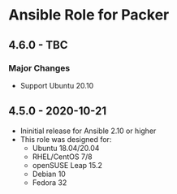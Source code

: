# Ansible Role for Packer

## 4.6.0 - TBC

### Major Changes

  - Support Ubuntu 20.10
## 4.5.0 - 2020-10-21

  - Ininitial release for Ansible 2.10 or higher
  - This role was designed for:
      - Ubuntu 18.04/20.04
      - RHEL/CentOS 7/8
      - openSUSE Leap 15.2
      - Debian 10
      - Fedora 32
